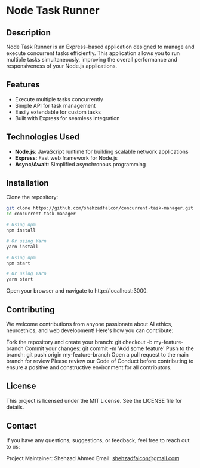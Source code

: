 # Node Task Runner

## Description
Node Task Runner is an Express-based application designed to manage and execute concurrent tasks efficiently. This application allows you to run multiple tasks simultaneously, improving the overall performance and responsiveness of your Node.js applications.

## Features
- Execute multiple tasks concurrently
- Simple API for task management
- Easily extendable for custom tasks
- Built with Express for seamless integration

## Technologies Used
- **Node.js**: JavaScript runtime for building scalable network applications
- **Express**: Fast web framework for Node.js
- **Async/Await**: Simplified asynchronous programming

## Installation

Clone the repository:
   ```bash
   git clone https://github.com/shehzadfalcon/concurrent-task-manager.git
   cd concurrent-task-manager
```

```bash
# Using npm
npm install

# Or using Yarn
yarn install
```
```bash
# Using npm
npm start

# Or using Yarn
yarn start
```
Open your browser and navigate to http://localhost:3000.


## Contributing
We welcome contributions from anyone passionate about AI ethics, neuroethics, and web development! Here's how you can contribute:

Fork the repository and create your branch: git checkout -b my-feature-branch
Commit your changes: git commit -m 'Add some feature'
Push to the branch: git push origin my-feature-branch
Open a pull request to the main branch for review
Please review our Code of Conduct before contributing to ensure a positive and constructive environment for all contributors.


## License
This project is licensed under the MIT License. See the LICENSE file for details.

## Contact
If you have any questions, suggestions, or feedback, feel free to reach out to us:

Project Maintainer: Shehzad Ahmed
Email: shehzadfalcon@gmail.com
